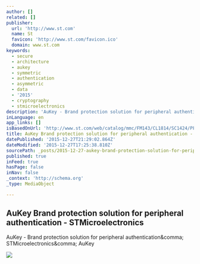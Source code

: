 ```yaml
---
author: []
related: []
publisher:
  url: 'http://www.st.com'
  name: St
  favicon: 'http://www.st.com/favicon.ico'
  domain: www.st.com
keywords:
  - secure
  - architecture
  - aukey
  - symmetric
  - authentication
  - asymmetric
  - data
  - '2015'
  - cryptography
  - stmicroelectronics
description: 'AuKey - Brand protection solution for peripheral authentication, STMicroelectronics, AuKey'
inLanguage: en
app_links: []
isBasedOnUrl: 'http://www.st.com/web/catalog/mmc/FM143/CL1814/SC1424/PF248395'
title: AuKey Brand protection solution for peripheral authentication - STMicroelectronics
datePublished: '2015-12-27T21:29:02.864Z'
dateModified: '2015-12-27T17:25:38.810Z'
sourcePath: _posts/2015-12-27-aukey-brand-protection-solution-for-peripheral-authenticatio.md
published: true
inFeed: true
hasPage: false
inNav: false
_context: 'http://schema.org'
_type: MediaObject

---
```

<article style=""><h1>AuKey Brand protection solution for peripheral authentication - STMicroelectronics</h1><p>AuKey - Brand protection solution for peripheral authentication&amp;comma; STMicroelectronics&amp;comma; AuKey</p><img src="http://www.st.com/st-web-ui/static/active/en/images/logo.gif" /></article>